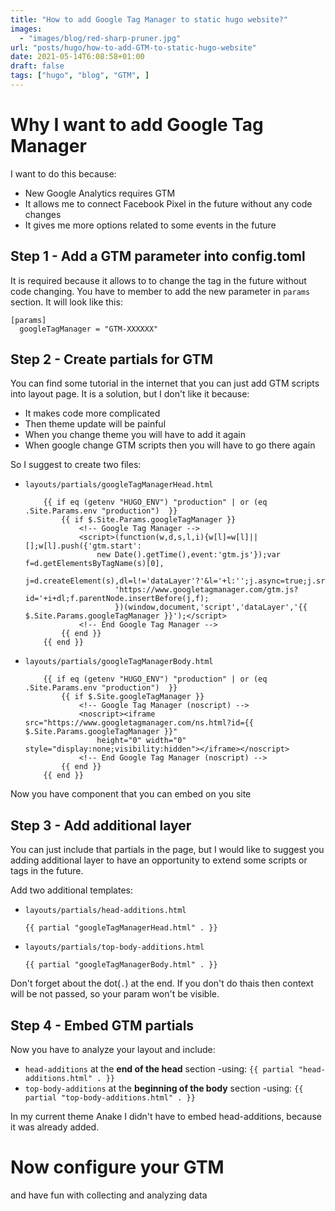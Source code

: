 ```yaml
---
title: "How to add Google Tag Manager to static hugo website?"
images:
  - "images/blog/red-sharp-pruner.jpg"
url: "posts/hugo/how-to-add-GTM-to-static-hugo-website"
date: 2021-05-14T6:08:58+01:00
draft: false
tags: ["hugo", "blog", "GTM", ]
---
```


# Why I want to add Google Tag Manager
I want to do this because:
- New Google Analytics requires GTM
- It allows me to connect Facebook Pixel in the future without any code changes
- It gives me more options related to some events in the future

## Step 1 - Add a GTM parameter into config.toml
It is required because it allows to to change the tag in the future without code changing.  You have to member to add the new parameter in `params` section. It will look like this:
```
[params] 
  googleTagManager = "GTM-XXXXXX"
```

## Step 2 - Create partials for GTM
You can find some tutorial in the internet that you can just add GTM scripts into layout page. It is a solution, but I don't like it because:
- It makes code more complicated
- Then theme update will be painful
- When you change theme you will have to add it again
- When google change GTM scripts then you will have to go there again

So I suggest to create two files:
- `layouts/partials/googleTagManagerHead.html`
    ```
        {{ if eq (getenv "HUGO_ENV") "production" | or (eq .Site.Params.env "production")  }}
            {{ if $.Site.Params.googleTagManager }}
                <!-- Google Tag Manager -->
                <script>(function(w,d,s,l,i){w[l]=w[l]||[];w[l].push({'gtm.start':
                    new Date().getTime(),event:'gtm.js'});var f=d.getElementsByTagName(s)[0],
                        j=d.createElement(s),dl=l!='dataLayer'?'&l='+l:'';j.async=true;j.src=
                        'https://www.googletagmanager.com/gtm.js?id='+i+dl;f.parentNode.insertBefore(j,f);
                        })(window,document,'script','dataLayer','{{ $.Site.Params.googleTagManager }}');</script>
                <!-- End Google Tag Manager -->
            {{ end }}
        {{ end }}
    ```
- `layouts/partials/googleTagManagerBody.html`
    ```
        {{ if eq (getenv "HUGO_ENV") "production" | or (eq .Site.Params.env "production")  }}
            {{ if $.Site.googleTagManager }}
                <!-- Google Tag Manager (noscript) -->
                <noscript><iframe src="https://www.googletagmanager.com/ns.html?id={{ $.Site.Params.googleTagManager }}"
                    height="0" width="0" style="display:none;visibility:hidden"></iframe></noscript>
                <!-- End Google Tag Manager (noscript) -->
            {{ end }}
        {{ end }}

    ```

Now you have component that you can embed on you site

## Step 3 - Add additional layer
You can just include that partials in the page, but I would like to suggest you adding additional layer to have an opportunity to extend some scripts or tags in the future.

Add two additional templates:
- `layouts/partials/head-additions.html`
    ```
    {{ partial "googleTagManagerHead.html" . }}
    ```

- `layouts/partials/top-body-additions.html`
    ```
    {{ partial "googleTagManagerBody.html" . }}
    ```
Don't forget about the dot(`.`) at the end. If you don't do thais then context will be not passed, so your param won't be visible.


## Step 4 - Embed GTM partials
Now you have to analyze your layout and include:
- `head-additions` at the **end of the head** section
    -using: `{{ partial "head-additions.html" . }}`
- `top-body-additions` at the **beginning of the body** section
    -using: `{{ partial "top-body-additions.html" . }}`

In my current theme Anake I didn't have to embed head-additions, because it was already added.

# Now configure your GTM 
and have fun with collecting and analyzing data
